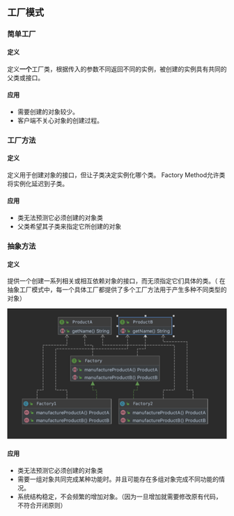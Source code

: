 ## 工厂模式

### 简单工厂

#### 定义

定义**一个**工厂类，根据传入的参数不同返回不同的实例，被创建的实例具有共同的父类或接口。

#### 应用

- 需要创建的对象较少。
- 客户端不关心对象的创建过程。



### 工厂方法

#### 定义

定义用于创建对象的接口，但让子类决定实例化哪个类。 Factory Method允许类将实例化延迟到子类。

#### 应用

- 类无法预测它必须创建的对象类
- 父类希望其子类来指定它所创建的对象



### 抽象方法

#### 定义

提供一个创建一系列相关或相互依赖对象的接口，而无须指定它们具体的类。（ 在抽象工厂模式中，每一个具体工厂都提供了多个工厂方法用于产生多种不同类型的对象）

![Factory](https://raw.githubusercontent.com/Jximing/git_resources/master/pictures/Factory.jpg)

#### 应用

- 类无法预测它必须创建的对象类
- 需要一组对象共同完成某种功能时。并且可能存在多组对象完成不同功能的情况。
- 系统结构稳定，不会频繁的增加对象。（因为一旦增加就需要修改原有代码，不符合开闭原则）